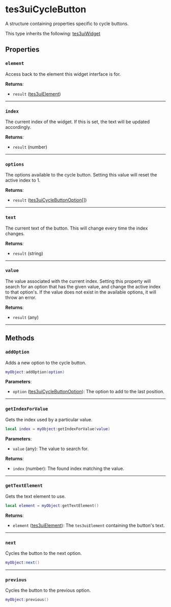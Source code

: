 # tes3uiCycleButton
<div class="search_terms" style="display: none">tes3uicyclebutton, cyclebutton</div>

<!---
	This file is autogenerated. Do not edit this file manually. Your changes will be ignored.
	More information: https://github.com/MWSE/MWSE/tree/master/docs
-->

A structure containing properties specific to cycle buttons.

This type inherits the following: [tes3uiWidget](../types/tes3uiWidget.md)
## Properties

### `element`
<div class="search_terms" style="display: none">element</div>

Access back to the element this widget interface is for.

**Returns**:

* `result` ([tes3uiElement](../types/tes3uiElement.md))

***

### `index`
<div class="search_terms" style="display: none">index</div>

The current index of the widget. If this is set, the text will be updated accordingly.

**Returns**:

* `result` (number)

***

### `options`
<div class="search_terms" style="display: none">options</div>

The options available to the cycle button. Setting this value will reset the active index to 1.

**Returns**:

* `result` ([tes3uiCycleButtonOption](../types/tes3uiCycleButtonOption.md)[])

***

### `text`
<div class="search_terms" style="display: none">text</div>

The current text of the button. This will change every time the index changes.

**Returns**:

* `result` (string)

***

### `value`
<div class="search_terms" style="display: none">value</div>

The value associated with the current index. Setting this property will search for an option that has the given value, and change the active index to that option's. If the value does not exist in the available options, it will throw an error.

**Returns**:

* `result` (any)

***

## Methods

### `addOption`
<div class="search_terms" style="display: none">addoption, option</div>

Adds a new option to the cycle button.

```lua
myObject:addOption(option)
```

**Parameters**:

* `option` ([tes3uiCycleButtonOption](../types/tes3uiCycleButtonOption.md)): The option to add to the last position.

***

### `getIndexForValue`
<div class="search_terms" style="display: none">getindexforvalue, indexforvalue</div>

Gets the index used by a particular value.

```lua
local index = myObject:getIndexForValue(value)
```

**Parameters**:

* `value` (any): The value to search for.

**Returns**:

* `index` (number): The found index matching the value.

***

### `getTextElement`
<div class="search_terms" style="display: none">gettextelement, textelement</div>

Gets the text element to use.

```lua
local element = myObject:getTextElement()
```

**Returns**:

* `element` ([tes3uiElement](../types/tes3uiElement.md)): The `tes3uiElement` containing the button's text.

***

### `next`
<div class="search_terms" style="display: none">next</div>

Cycles the button to the next option.

```lua
myObject:next()
```

***

### `previous`
<div class="search_terms" style="display: none">previous</div>

Cycles the button to the previous option.

```lua
myObject:previous()
```

